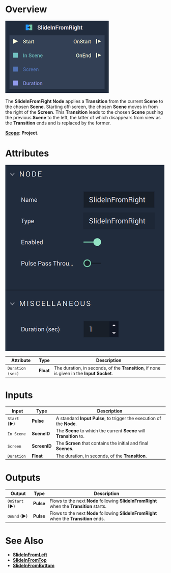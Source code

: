 # Overview

![The SlideInFromRight Node.](../../.gitbook/assets/slideinfromrightupdatedimage.png)

The **SlideInFromFight Node** applies a **Transition** from the current **Scene** to the chosen **Scene**. Starting off-screen, the chosen **Scene** moves in from the right of the **Screen**. This **Transition** leads to the chosen **Scene** pushing the previous **Scene** to the left, the latter of which disappears from view as the **Transition** ends and is replaced by the former. 

[**Scope**](../overview.md#scopes): **Project**.

# Attributes

![The SlideInFromRight Node Attributes](../../.gitbook/assets/slideinfromrightatts.png)

|Attribute|Type|Description|
|---|---|---|
|`Duration (sec)`|**Float**|The duration, in seconds, of the **Transition**, if none is given in the **Input Socket**.|

# Inputs

|Input|Type|Description|
|---|---|---|
|`Start` (►)|**Pulse**|A standard **Input Pulse**, to trigger the execution of the **Node**.|
| `In Scene` | **SceneID** | The **Scene** to which the current **Scene** will **Transition** to. |
| `Screen` | **ScreenID** | The **Screen** that contains the initial and final **Scenes**. |
| `Duration` | **Float** | The duration, in seconds, of the **Transition**. |

# Outputs

|Output|Type|Description|
|---|---|---|
| `OnStart` (►) | **Pulse** | Flows to the next **Node** following **SlideInFromRight** when the **Transition** starts. |
| `OnEnd` (►) | **Pulse** | Flows to the next **Node** following **SlideInFromRight** when the **Transition** ends.  |

# See Also

* [**SlideInFromLeft**](slideinfromleft.md)
* [**SlideInFromTop**](slideinfromtop.md)
* [**SlideInFromBottom**](slideinfrombottom.md)

